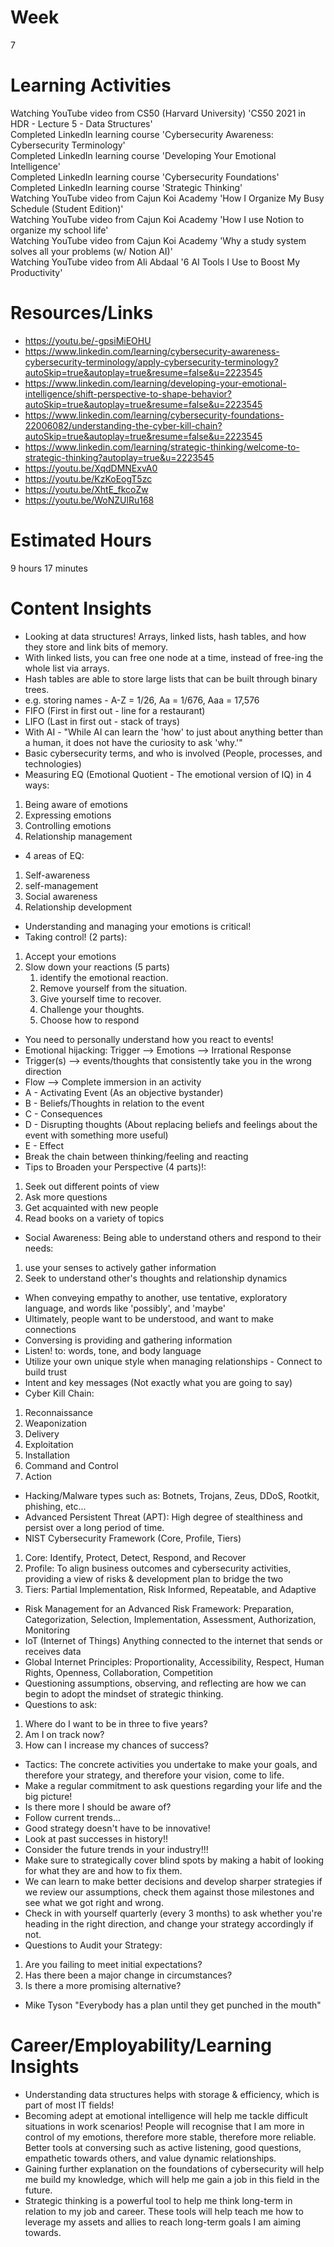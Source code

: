 # Week
7
# Learning Activities
Watching YouTube video from CS50 (Harvard University) 'CS50 2021 in HDR - Lecture 5 - Data Structures'         
Completed LinkedIn learning course 'Cybersecurity Awareness: Cybersecurity Terminology'     
Completed LinkedIn learning course 'Developing Your Emotional Intelligence'       
Completed LinkedIn learning course 'Cybersecurity Foundations'      
Completed LinkedIn learning course 'Strategic Thinking'         
Watching YouTube video from Cajun Koi Academy 'How I Organize My Busy Schedule (Student Edition)'      
Watching YouTube video from Cajun Koi Academy 'How I use Notion to organize my school life'      
Watching YouTube video from Cajun Koi Academy 'Why a study system solves all your problems (w/ Notion AI)'       
Watching YouTube video from Ali Abdaal '6 AI Tools I Use to Boost My Productivity'       
# Resources/Links
- https://youtu.be/-gpsiMiEOHU      
- https://www.linkedin.com/learning/cybersecurity-awareness-cybersecurity-terminology/apply-cybersecurity-terminology?autoSkip=true&autoplay=true&resume=false&u=2223545     
- https://www.linkedin.com/learning/developing-your-emotional-intelligence/shift-perspective-to-shape-behavior?autoSkip=true&autoplay=true&resume=false&u=2223545      
- https://www.linkedin.com/learning/cybersecurity-foundations-22006082/understanding-the-cyber-kill-chain?autoSkip=true&autoplay=true&resume=false&u=2223545      
- https://www.linkedin.com/learning/strategic-thinking/welcome-to-strategic-thinking?autoplay=true&u=2223545     
- https://youtu.be/XqdDMNExvA0       
- https://youtu.be/KzKoEogT5zc       
- https://youtu.be/XhtE_fkcoZw         
- https://youtu.be/WoNZUlRu168        
# Estimated Hours
9 hours 17 minutes
# Content Insights
- Looking at data structures! Arrays, linked lists, hash tables, and how they store and link bits of memory.
- With linked lists, you can free one node at a time, instead of free-ing the whole list via arrays.     
- Hash tables are able to store large lists that can be built through binary trees.     
- e.g. storing names - A-Z = 1/26, Aa = 1/676, Aaa = 17,576      
- FIFO (First in first out - line for a restaurant)      
- LIFO (Last in first out - stack of trays)      
- With AI - "While AI can learn the 'how' to just about anything better than a human, it does not have the curiosity to ask 'why.'"     
- Basic cybersecurity terms, and who is involved (People, processes, and technologies)      
- Measuring EQ (Emotional Quotient - The emotional version of IQ) in 4 ways:     
1. Being aware of emotions     
2. Expressing emotions     
3. Controlling emotions     
4. Relationship management     
- 4 areas of EQ:      
1. Self-awareness     
2. self-management     
3. Social awareness     
4. Relationship development     
- Understanding and managing your emotions is critical!     
- Taking control! (2 parts):      
1. Accept your emotions      
2. Slow down your reactions (5 parts)        
   1. identify the emotional reaction.      
   2. Remove yourself from the situation.      
   3. Give yourself time to recover.      
   4. Challenge your thoughts.        
   5. Choose how to respond          
- You need to personally understand how you react to events!      
- Emotional hijacking: Trigger --> Emotions --> Irrational Response     
- Trigger(s) --> events/thoughts that consistently take you in the wrong direction       
- Flow --> Complete immersion in an activity        
- A - Activating Event (As an objective bystander)     
- B - Beliefs/Thoughts in relation to the event     
- C - Consequences     
- D - Disrupting thoughts (About replacing beliefs and feelings about the event with something more useful)     
- E - Effect    
- Break the chain between thinking/feeling and reacting   
- Tips to Broaden your Perspective (4 parts)!:      
1. Seek out different points of view      
2. Ask more questions      
3. Get acquainted with new people       
4. Read books on a variety of topics      
- Social Awareness: Being able to understand others and respond to their needs:          
1. use your senses to actively gather information         
2. Seek to understand other's thoughts and relationship dynamics        
- When conveying empathy to another, use tentative, exploratory language, and words like 'possibly', and 'maybe'         
- Ultimately, people want to be understood, and want to make connections       
- Conversing is providing and gathering information      
- Listen! to: words, tone, and body language      
- Utilize your own unique style when managing relationships - Connect to build trust        
- Intent and key messages (Not exactly what you are going to say)        
- Cyber Kill Chain:     
1. Reconnaissance     
2. Weaponization     
3. Delivery     
4. Exploitation     
5. Installation     
6. Command and Control     
7. Action     
- Hacking/Malware types such as: Botnets, Trojans, Zeus, DDoS, Rootkit, phishing,  etc...
- Advanced Persistent Threat (APT): High degree of stealthiness and persist over a long period of time.     
- NIST Cybersecurity Framework (Core, Profile, Tiers)
1. Core: Identify, Protect, Detect, Respond, and Recover     
2. Profile: To align business outcomes and cybersecurity activities, providing a view of risks & development plan to bridge the two     
3. Tiers: Partial Implementation, Risk Informed, Repeatable, and Adaptive      
- Risk Management for an Advanced Risk Framework: Preparation, Categorization, Selection, Implementation, Assessment, Authorization, Monitoring     
- IoT (Internet of Things) Anything connected to the internet that sends or receives data     
- Global Internet Principles: Proportionality, Accessibility, Respect, Human Rights, Openness, Collaboration, Competition       
- Questioning assumptions, observing, and reflecting are how we can begin to adopt the mindset of strategic thinking.      
- Questions to ask:      
1. Where do I want to be in three to five years?     
2. Am I on track now?     
3. How can I increase my chances of success?     
- Tactics: The concrete activities you undertake to make your goals, and therefore your strategy, and therefore your vision, come to life.     
- Make a regular commitment to ask questions regarding your life and the big picture!      
- Is there more I should be aware of?     
- Follow current trends...     
- Good strategy doesn't have to be innovative!     
- Look at past successes in history!!        
- Consider the future trends in your industry!!!     
- Make sure to strategically cover blind spots by making a habit of looking for what they are and how to fix them.      
- We can learn to make better decisions and develop sharper strategies if we review our assumptions, check them against those milestones and see what we got right and wrong.     
- Check in with yourself quarterly (every 3 months) to ask whether you're heading in the right direction, and change your strategy accordingly if not.      
- Questions to Audit your Strategy:     
1. Are you failing to meet initial expectations?     
2. Has there been a major change in circumstances?      
3. Is there a more promising alternative?      
- Mike Tyson "Everybody has a plan until they get punched in the mouth"
# Career/Employability/Learning Insights
- Understanding data structures helps with storage & efficiency, which is part of most IT fields!     
- Becoming adept at emotional intelligence will help me tackle difficult situations in work scenarios! People will recognise that I am more in control of my emotions, therefore more stable, therefore more reliable. Better tools at conversing such as active listening, good questions, empathetic towards others, and value dynamic relationships.     
- Gaining further explanation on the foundations of cybersecurity will help me build my knowledge, which will help me gain a job in this field in the future.     
- Strategic thinking is a powerful tool to help me think long-term in relation to my job and career. These tools will help teach me how to leverage my assets and allies to reach long-term goals I am aiming towards.